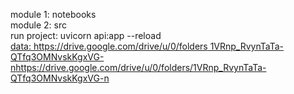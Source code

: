 module 1: notebooks
<br>
module 2: src
<br>
run project: uvicorn api:app --reload
<br>
[data: https://drive.google.com/drive/u/0/folders 1VRnp_RvynTaTa-QTfq3OMNvskKgxVG-n](https://drive.google.com/drive/u/0/folders/1VRnp_RvynTaTa-QTfq3OMNvskKgxVG-n)https://drive.google.com/drive/u/0/folders/1VRnp_RvynTaTa-QTfq3OMNvskKgxVG-n
